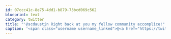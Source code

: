 ```yaml
---
id: 07ccc41c-8e75-4dd1-b879-73bcd069c562
blueprint: text
category: twitter
title: "'@scdaustin Right back at you my fellow community accomplice!"
caption: '<span class="username username_linked">@<a href="https://twitter.com/scdaustin" title="Shane Austin">scdaustin</a></span> Right back at you my fellow community accomplice!'
---
```


